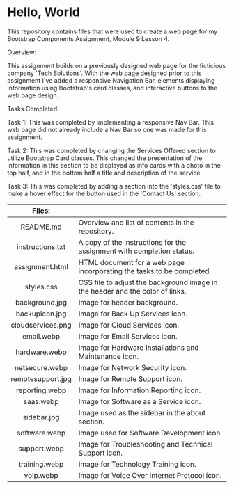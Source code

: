 # **Hello, World**

This repository contains files that were used to create a web page for my Bootstrap Components Assignment, Module 9 Lesson 4.

Overview:

This assignment builds on a previously designed web page for the ficticious company 'Tech Solutions'. With the web page designed prior to this 
assignment I've added a responsive Navigation Bar, elements displaying information using Bootstrap's card classes, and interactive buttons to the 
web page design.

Tasks Completed:

Task 1: This was completed by implementing a responsive Nav Bar. This web page did not already include a Nav Bar so one was made for this 
assignment.

Task 2: This was completed by changing the Services Offered section to utilize Bootstrap Card classes. This changed the presentation of the 
information in this section to be displayed as info cards with a photo in the top half, and in the bottom half a title and description of the 
service.

Task 3: This was completed by adding a section into the 'styles.css' file to make a hover effect for the button used in the 'Contact Us' section.

| Files:  |     |
| :----:  |:---   |
| README.md | Overview and list of contents in the repository. |
| instructions.txt | A copy of the instructions for the assignment with completion status.  |
| assignment.html | HTML document for a web page incorporating the tasks to be completed.  |
| styles.css | CSS file to adjust the background image in the header and the color of links.  |
| background.jpg | Image for header background.  |
| backupicon.jpg | Image for Back Up Services icon.  |
| cloudservices.png | Image for Cloud Services icon.  |
| email.webp | Image for Email Services icon.  |
| hardware.webp | Image for Hardware Installations and Maintenance icon.  |
| netsecure.webp | Image for Network Security icon.  |
| remotesupport.jpg | Image for Remote Support icon.  |
| reporting.webp | Image for Information Reporting icon.  |
| saas.webp | Image for Software as a Service icon.  |
| sidebar.jpg | Image used as the sidebar in the about section.  |
| software.webp | Image used for Software Development icon.  |
| support.webp | Image for Troubleshooting and Technical Support icon.  |
| training.webp | Image for Technology Training icon.  |
| voip.webp | Image for Voice Over Internet Protocol icon. |